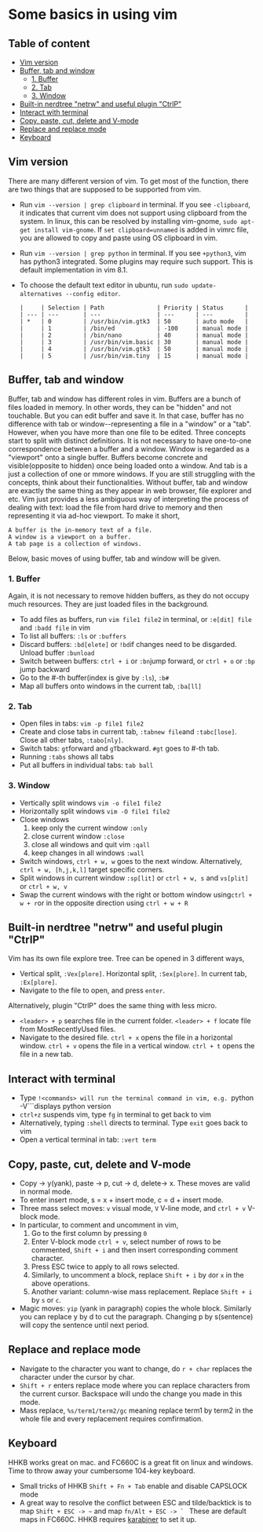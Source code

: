 # Some basics in using vim

## Table of content
<!-- vim-markdown-toc GFM -->

* [Vim version](#vim-version)
* [Buffer, tab and window](#buffer-tab-and-window)
    * [1. Buffer](#1-buffer)
    * [2. Tab](#2-tab)
    * [3. Window](#3-window)
* [Built-in nerdtree "netrw" and useful plugin "CtrlP"](#built-in-nerdtree-netrw-and-useful-plugin-ctrlp)
* [Interact with terminal](#interact-with-terminal)
* [Copy, paste, cut, delete and V-mode](#copy-paste-cut-delete-and-v-mode)
* [Replace and replace mode](#replace-and-replace-mode)
* [Keyboard](#keyboard)

<!-- vim-markdown-toc -->
## Vim version
There are many different version of vim. To get most of the function, there are two things that are supposed to be supported from vim.
* Run ```vim --version | grep clipboard``` in terminal. If you see ```-clipboard```, it indicates that current vim does not support using clipboard from the system. In linux, this can be resolved by installing vim-gnome, ```sudo apt-get install vim-gnome```. If ```set clipboard=unnamed``` is added in vimrc file, you are allowed to copy and paste using OS clipboard in vim.
* Run ```vim --version | grep python``` in terminal. If you see ```+python3```, vim has python3 integrated. Some plugins may require such support. This is default implementation in vim 8.1.
* To choose the default text editor in ubuntu, run ```sudo update-alternatives --config editor```.

      |     | Selection | Path               | Priority | Status      |
      | --- | ---       | ---                | ---      | ---         |
      | *   | 0         | /usr/bin/vim.gtk3  | 50       | auto mode   |
      |     | 1         | /bin/ed            | -100     | manual mode |
      |     | 2         | /bin/nano          | 40       | manual mode |
      |     | 3         | /usr/bin/vim.basic | 30       | manual mode |
      |     | 4         | /usr/bin/vim.gtk3  | 50       | manual mode |
      |     | 5         | /usr/bin/vim.tiny  | 15       | manual mode |

## Buffer, tab and window
Buffer, tab and window has different roles in vim. Buffers are a bunch of files loaded in memory. In other words, they can be "hidden" and not touchable. But you can edit buffer and save it. In that case, buffer has no difference with tab or window--representing a file in a "window" or a "tab". However, when you have more than one file to be edited. Three concepts start to split with distinct definitions. It is not necessary to have one-to-one correspondence between a buffer and a window. Window is regarded as a "viewport" onto a single buffer. Buffers become concrete and visible(opposite to hidden) once being loaded onto a window. And tab is a just a collection of one or mmore windows. If you are still struggling with the concepts, think about their functionalities. Without buffer, tab and window are exactly the same thing as they appear in web browser, file explorer and etc. Vim just provides a less ambiguous way of interpreting the process of dealing with text: load the file from hard drive to memory and then representing it via ad-hoc viewport. To make it short,
```
A buffer is the in-memory text of a file.
A window is a viewport on a buffer.
A tab page is a collection of windows.
```
Below, basic moves of using buffer, tab and window will be given.

### 1. Buffer
Again, it is not necessary to remove hidden buffers, as they do not occupy much resources. They are just loaded files in the background.
* To add files as buffers, run ```vim file1 file2``` in terminal, or ```:e[dit] file``` and ```:badd file``` in vim
* To list all buffers: ```:ls``` or ```:buffers``` 
* Discard buffers: ```:bd[elete]``` or ```!bd```if changes need to be disgarded. Unload buffer ```:bunload```
* Switch between buffers: ```ctrl + i``` or ```:bn```jump forward,  or ```ctrl + o``` or ```:bp``` jump backward
* Go to the #-th buffer(index is give by ```:ls```), ```:b#```
* Map all buffers onto windows in the current tab, ```:ba[ll]```

### 2. Tab
* Open files in tabs: ```vim -p file1 file2```
* Create and close tabs in current tab, ```:tabnew file```and ```:tabc[lose]```. Close all other tabs, ```:tabo[nly]```.
* Switch tabs: ```gt```forward and ```gT```backward. ```#gt``` goes to #-th tab.
* Running ```:tabs``` shows all tabs
* Put all buffers in individual tabs: ```tab ball```

### 3. Window
* Vertically split windows ```vim -o file1 file2``` 
* Horizontally split windows ```vim -O file1 file2``` 
* Close windows
    1. keep only the current window ```:only``` 
    2. close current window ```:close``` 
    3. close all windows and quit vim ```:qall```
    4. keep changes in all windows ```:wall```
* Switch windows, ```ctrl + w, w``` goes to the next window. Alternatively, ```ctrl + w, [h,j,k,l]``` target specific corners.
* Split windows in current window ```:sp[lit]``` or ```ctrl + w, s``` and ```vs[plit]``` or ```ctrl + w, v```
* Swap the current windows with the right or bottom window using```ctrl + w + r```or in the opposite direction using ```ctrl + w + R```

## Built-in nerdtree "netrw" and useful plugin "CtrlP"
Vim has its own file explore tree. Tree can be opened in 3 different ways,
* Vertical split, ```:Vex[plore]```. Horizontal split, ```:Sex[plore]```. In current tab, ```:Ex[plore]```.
* Navigate to the file to open, and press ```enter```.

Alternatively, plugin "CtrlP" does the same thing with less micro.
* ```<leader> + p``` searches file in the current folder. ```<leader> + f``` locate file from MostRecentlyUsed files.
* Navigate to the desired file. ```ctrl + x``` opens the file in a horizontal window. ```ctrl + v``` opens the file in a vertical window. ```ctrl + t``` opens the file in a new tab.

## Interact with terminal
* Type ```!<commands> will run the terminal command in vim, e.g. ```python -V```displays python version
* ```ctrl+z``` suspends vim, type ```fg``` in terminal to get back to vim
* Alternatively, typing ```:shell``` directs to terminal. Type ```exit``` goes back to vim
* Open a vertical terminal in tab: ```:vert term```

## Copy, paste, cut, delete and V-mode
* Copy -> y(yank), paste -> p, cut -> d, delete-> x. These moves are valid in normal mode.
* To enter insert mode, s = x + insert mode, c = d + insert mode.
* Three mass select moves: ```v``` visual mode, ```V``` V-line mode, and ```ctrl + v``` V-block mode. 
* In particular, to comment and uncomment in vim,
    1. Go to the first column by pressing ```0```
    2. Enter V-block mode ```ctrl + v```, select number of rows to be commented, ```Shift + i``` and then insert corresponding comment character.
    3. Press ESC twice to apply to all rows selected.
    4. Similarly, to uncomment a block, replace ```Shift + i``` by ```d```or ```x``` in the above operations.
    5. Another variant: column-wise mass replacement. Replace ```Shift + i``` by ```s``` or ```c```.
* Magic moves: ```yip``` (yank in paragraph) copies the whole block. Similarly you can replace y by d to cut the paragraph. Changing p by s(sentence) will copy the sentence until next period.


## Replace and replace mode
* Navigate to the character you want to change, do ```r + char``` replaces the character under the cursor by char.
* ```Shift + r``` enters replace mode where you can replace characters from the current cursor. Backspace will undo the change you made in this mode.
* Mass replace, ```%s/term1/term2/gc``` meaning replace term1 by term2 in the whole file and every replacement requires comfirmation.


## Keyboard
HHKB works great on mac. and FC660C is a great fit on linux and windows. Time to throw away your cumbersome 104-key keyboard.
* Small tricks of HHKB ```Shift + Fn + Tab``` enable and disable CAPSLOCK mode
* A great way to resolve the conflict between ESC and tilde/backtick is to map ```Shift + ESC -> ~``` and map ```fn/Alt + ESC -> ` ``` These are default maps in FC660C. HHKB requires [karabiner](https://pqrs.org/osx/karabiner/) to set it up.

